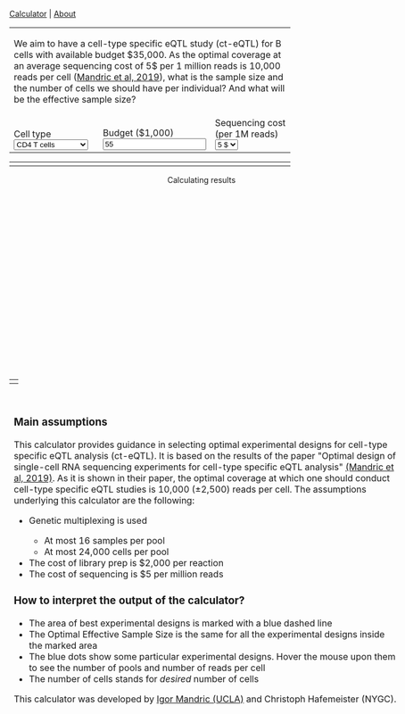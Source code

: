 

  [Calculator](index.md) |
  [About](about.md)



<head>
    <link rel="stylesheet" href="https://code.jquery.com/ui/1.12.1/themes/base/jquery-ui.css">
	<script src="https://cdn.plot.ly/plotly-latest.min.js"></script>
	<script src="https://code.jquery.com/jquery-3.1.1.min.js"></script>
	<script src="https://code.jquery.com/ui/1.12.1/jquery-ui.min.js"></script>
	<script src="https://underscorejs.org/underscore-min.js"></script>
	
</head>

<table id="inputTable">
	<tr>
		<td colspan="3">
			<p><div id="buttonPreset1"></div> We aim to have a cell-type specific eQTL study (ct-eQTL) for B cells with available budget $35,000. As the optimal coverage at an average sequencing cost of 5$ per 1 million reads is 10,000 reads per cell (<a href="https://www.biorxiv.org/content/10.1101/766972v1">Mandric et al, 2019</a>), what is the sample size and the number of cells we should have per individual? And what will be the effective sample size?</p>
		</td>
	</tr>
	<tr valign="bottom">
		<td style="width:33%;">
                        Cell type
			<div id="dropCelltype"></div>
    				<select name="celltype" id="celltype">
      					<option selected="selected">CD4 T cells</option>
      					<option>CD14+ Monocytes</option>
					<option>B cells</option>
					<option>CD8 T cells</option>
      					<option>NK cells</option>
      					<option>FCGR3A+ cells</option>
					<option>Megakaryocytes</option>
      					<option>Dendritic cells</option>
    				</select>
		</td>
		<td style="width:34%;">
			Budget ($1,000)
			<div id="sliderBudget"></div><input type="text" id="inpBudget" value="55" />
		</td>
		<td style="width:33%;">
			Sequencing cost (per 1M reads)
			<div id="dropSeqCost"></div>
				<select name="seqcost" id="seqcost">
					<option>1 $</option>
					<option>2 $</option>
					<option>3 $</option>
					<option>4 $</option>
					<option selected="selected">5 $</option>
				</select>
		</td>
	</tr>
</table>



<table width="100%">
<tr>
<td valign="top" colspan="2">
<div id="results" style="width:689px;"></div>
</td>
</tr></table>

<div style="width:689px;height:350px;">
<div id="cat" style="width:689px;height:350px;position:absolute;display:flex;flex-direction:column;">
<div style="margin:0 auto;">Calculating results</div>
</div>
<div id="plot" style="width:689px;height:350px;position:absolute;"></div>
</div>

<table id="inputTable">
<tr>
<td colspan="2">
<div id="description" style="width:689px;position:absolute;">
<p>
	<br>
	<h3>Main assumptions</h3>
	<p style="text-align:left">
		This calculator provides guidance in selecting optimal experimental designs for cell-type specific eQTL analysis (ct-eQTL). It is based on the results of the paper "Optimal design of single-cell RNA sequencing experiments for cell-type specific eQTL analysis" <a href="https://www.biorxiv.org/content/10.1101/766972v1">(Mandric et al, 2019)</a>. As it is shown in their paper, the optimal coverage at which one should conduct cell-type specific eQTL studies is 10,000 (±2,500) reads per cell. The assumptions underlying this calculator are the following:
	</p>
<ul style="text-align:left">
  			<li>Genetic multiplexing is used</li>
                            <ul>
                                <li>At most 16 samples per pool</li>
                                <li>At most 24,000 cells per pool</li>
                            </ul>
  			<li>The cost of library prep is $2,000 per reaction</li>
  			<li>The cost of sequencing is $5 per million reads</li>
</ul> 
</p>
<p>
	<h3>How to interpret the output of the calculator?</h3>
    <ul style="text-align:left">
        <li>The area of best experimental designs is marked with a blue dashed line</li>
        <li>The Optimal Effective Sample Size is the same for all the experimental designs inside the marked area</li>
        <li>The blue dots show some particular experimental designs. Hover the mouse upon them to see the number of pools and number of reads per cell</li>
        <li>The number of cells stands for <i>desired</i> number of cells</li>
    </ul>
</p>
<p>
	This calculator was developed by <a href="mailto:imandric@ucla.edu" target="_top">Igor Mandric (UCLA)</a> and Christoph Hafemeister (NYGC).
</p>
</div>


<script>
// min, max, step, default
//var sampleSizeRange = [10, 1000, 1, 60];
var budgetRange = [10, 100, 1, 55];

var slopes = {"CD14+ Monocytes": 1.556, "CD4 T cells": 1.549, "B cells": 1.197, "CD8 T cells": 1.196, "NK cells": 1.239, "Megakaryocytes": 1.273, "FCGR3A+ cells": 1.304, "Dendritic cells": 1.180};
var intercepts = {"CD14+ Monocytes": 4.846, "CD4 T cells": 5.074, "B cells": 4.645, "CD8 T cells": 1.623, "NK cells": 2.763, "Megakaryocytes": 1.103, "FCGR3A+ cells": 3.614, "Dendritic cells": 2.875};
var magnitude = {"1 $": 1.75, "2 $": 1.5, "3 $": 1.2, "4 $": 1.1, "5 $": 1.0}
var lows = {"1 $": 15000, "2 $": 12500, "3 $": 10500, "4 $": 9500, "5 $": 7500}
var highs = {"1 $": 20000, "2 $": 17500, "3 $": 15500, "4 $": 14500, "5 $": 12500}

$("#cat").hide(0);

$("#inpBudget").val(budgetRange[3]);
//$("#inpSampleSize").val(sampleSizeRange[3]);
$("#celltype :selected").val("NK cells");
$("#seqcost :selected").val("5 $");

function loadPreset(values) {
	$("#inpBudget").val(values[0]);
	$("#inpSampleSize").val(values[1]);
        $('#celltype').val(values[2]);
	$('#seqcost').val(values[3]);
	updateResults();
}

function checkInput(range, txtInp, sliderInp) {
	var value = parseFloat($(txtInp).val());
	if (isNaN(value)) value = range[3];
	if (value < range[0]) value = range[0];
	if (value > range[1]) value = range[1];
	$(txtInp).val(value);
	$(sliderInp).slider("option", "value", value);
}


function syncInput() {
	checkInput(budgetRange, "#inpBudget", "#sliderBudget");
	//checkInput(sampleSizeRange, "#inpSampleSize", "#sliderSampleSize");
        $("#celltype").selectmenu("refresh");
	$("#seqcost").selectmenu("refresh");
}


LIBRARY_PREP_COST = 2000
ILLUMINA_PER_MILLION = 5
MULTIFACTOR = 1.82
R = 0.5714286
M = 4.5997701e-6


function p(multi) {
    return multi / (M * (1 - multi));
}


function q(nr, multi){
    return - (nr * multi) / (R * M * (1 - multi));
}

function numCellsLoaded(cells, multi){
    return -0.5 * p(multi) - Math.sqrt(0.25 * p(multi) * p(multi) - q(cells, multi));
}

function multiplet_rate(ncl){
    return M * ncl;
}


function numCellsRecovered(cells, multi) {
    return R * numCellsLoaded(cells, multi);
}


function singlet_rate(ncl){
    return 1 - multiplet_rate(ncl);
}


function num_singlet(cells, multi) {
    return parseInt(singlet_rate(numCellsLoaded(cells, multi)) * numCellsRecovered(cells, multi));
}

function num_ident_multiplet(cells, multi){
    numMultiplet = numCellsRecovered(cells, multi) - num_singlet(cells, multi);
    return numMultiplet * (multi - 1) / multi;
}


function num_multiplet(cells, multi){
    return numCellsRecovered(cells, multi) - num_singlet(cells, multi);
}

function num_nonident_multiplet(cells, multi){
    return parseInt(num_multiplet(cells, multi) - num_ident_multiplet(cells, multi));
}


function readsX(cells, reads_pc, multi){
    nsing = num_singlet(cells, multi);
    nmult = num_multiplet(cells, multi);
    nidentmulti = num_nonident_multiplet(cells, multi);
    return parseInt(cells * reads_pc) / ((nsing / (nsing + MULTIFACTOR * nmult)) + (nidentmulti / (1/MULTIFACTOR * nsing + nmult)));
}


function singletAvgReadsX(cells, reads_pc, multi){
    rx = readsX(cells, reads_pc, multi);
    nsing = num_singlet(cells, multi);
    nmulti = num_multiplet(cells, multi);
    return parseInt(rx / (nsing + MULTIFACTOR * nmulti));
}

function multiAvgReadsX(cells, reads_pc, multi) {
    rx = readsX(cells, reads_pc, multi);
    nsing = num_singlet(cells, multi);
    nmulti = num_multiplet(cells, multi);
    return parseInt(rx / ((1/MULTIFACTOR) * nsing + nmulti));
}



function dichotomy(cells, money, multi, eps=0.00001){
    mini = 1
    maxi = 1000000
    var i;
    for (i=0; i < 20; i ++){
        midi = parseInt(0.5 * (mini + maxi));
        midi_reads = readsX(cells, midi, multi);
        money2 = midi_reads * ILLUMINA_PER_MILLION / 1000000;
        if (Math.abs((money2 - money) * 1.0 / money) < eps){
            return midi;
        }
        else if (money2 > money) {
            maxi = midi;
        }
        else if (money2 <= money) {
            mini = midi;
        }
    }
    return midi
}


function exp_design(budget, lo_cell, hi_cell, lo_p, hi_p, diff_cell=250, multi=8) {
    // ASSUMPTION 1: number of persons is divisible by multi(=16)
    // ASSUMPTION 2: number of cells is divisible by diff_cell(=250)
    design = {};
    pers = hi_p;
    while (pers >= lo_p) {
        seq_budget = budget - (pers / multi) * LIBRARY_PREP_COST;
        if (seq_budget < 0) {
            design[pers] = new Array();
            break;
        }
        // find budget per sequencing batch
        seq_batch_budget = seq_budget / (pers / multi);
        reads_pp = new Array();
        cn = hi_cell;
        while (cn >= lo_cell) {
            cells_batch = cn * multi;
            rpp = dichotomy(cells_batch, seq_batch_budget, multi);
            if (rpp > 0) {
                singlets_ = num_singlet(cells_batch, multi);
                nonident_multi_ = num_nonident_multiplet(cells_batch, multi);
                singlets_reads = singletAvgReadsX(cells_batch, rpp, multi);
                multiplets_reads = multiAvgReadsX(cells_batch, rpp, multi);
                singlets_pic = parseInt(singlets_ / multi);
                nonident_multi_pic = parseInt(nonident_multi_ / multi);
                reads_pp.push([cn, singlets_pic, nonident_multi_pic, singlets_reads, multiplets_reads]);
            cn -= diff_cell;
            }
        }
        if (reads_pp) {
            design[pers] = reads_pp;
        }
        pers -= multi;
    }
    return design
}


//var uu = exp_design(35000, 500, 2750, 40, 120);


function sum(arr){
  return arr.reduce(function(a,b){
    return a + b
  }, 0);
}

function getget(myObj, el) {
    if (el in myObj) {
        return myObj[el];
    }
    else {
        return 0;
    }
}

function exp_design_fixed_lane_capacity(budget, lo_cell, hi_cell, lo_p, hi_p, diff_cell=250, diff_person=8, capacity=24000, max_multi=16) {
    // ASSUMPTION 1: number of cells per lane is maximized
    // ASSUMPTION 2: maximum number of individuals multiplexed is 16
    // Put greedily cells into lanes taking care to not exceed the maximum lane capacity
    // and not to exceed number of multiplexed persons
    design = {};
    pers = hi_p;
    while (pers >= lo_p) {
        cn = hi_cell;
        reads_pp = new Array();
        while (cn >= lo_cell) {
            number_ind_per_lane = parseInt(capacity * 1.0 / cn);
            number_ind_per_lane = Math.min(number_ind_per_lane, max_multi);
            nr_batches = parseInt(pers * 1.0 / number_ind_per_lane);
            if (pers % number_ind_per_lane > 0) {
                nr_batches += 1;
            }
            number_ind_per_lane_approx = pers / nr_batches;
            total_seq_budget = budget - LIBRARY_PREP_COST * nr_batches;
            if (total_seq_budget <= 0) {
                break;
            }
            seq_budget_per_person = total_seq_budget / pers;
            batch_ind_info = new Array();
            var i;
            for (i = 0; i < nr_batches; i ++) {
                batch_ind_info.push(number_ind_per_lane_approx);
            }
            extras = pers - sum(batch_ind_info);
            //cyc = cycle(range(nr_batches)) # STOPPED HERE
            cyc = 0;
            while (extras > 0) {
                inc_batch = cyc % nr_batches;
                batch_ind_info[inc_batch] += 1;
                extras -= 1;
                cyc += 1;
            }
            batch_money_info = new Array();
            for (i = 0; i < batch_ind_info.length; i ++) {
                batch_money_info.push(seq_budget_per_person * batch_ind_info[i]);
            }
            info = new Array();
            for (i = 0; i < batch_ind_info.length; i ++) {
                v = batch_money_info[i];
                w = batch_ind_info[i];
                u = cn * w;
                rpp = dichotomy(u, v, w);
                if (rpp > 0) {
                    singlets_ = num_singlet(u, w);
                    nonident_multi_ = num_nonident_multiplet(u, w);
                    singlets_reads = singletAvgReadsX(u, rpp, w);
                    multiplets_reads = multiAvgReadsX(u, rpp, w);
                    singlets_pic = parseInt(singlets_ / w);
                    nonident_multi_pic = parseInt(nonident_multi_ / w);
                    info.push([w, cn, singlets_pic, nonident_multi_pic, singlets_reads, multiplets_reads]);
                }
            }
            //console.log(batch_ind_info); console.log("VAFLI");
            //console.log(info); console.log("SUKASUKA");
            if (info.length == batch_ind_info.length) {
                // group by batch cell count
                info_singlet_reads_dict = {};
                info_multiplet_reads_dict = {};
                info_singlets_pic_dict = {};
                info_nonident_multi_pic_dict = {};
                //for entry in info:
                for (i = 0; i < info.length; i ++) {
                    entry = info[i];
                    //console.log(entry);
                    //console.log("ENTRY");
                    info_singlets_pic_dict[entry[2]] = getget(info_singlets_pic_dict, entry[2]) + entry[0];
                    info_nonident_multi_pic_dict[entry[3]] = getget(info_nonident_multi_pic_dict, entry[3]) + entry[0];
                    info_singlet_reads_dict[entry[4]] = getget(info_singlet_reads_dict, entry[4]) + entry[0];
                    info_multiplet_reads_dict[entry[5]] = getget(info_multiplet_reads_dict,entry[5]) + entry[0];
                }
                //console.log(info_singlets_pic_dict);
                //console.log(info_singlet_reads_dict);
                singlets_pic = 0;
                singlets_pic_sum = 0;
                for (const u in info_singlets_pic_dict) {
                    v = info_singlets_pic_dict[u];
                    singlets_pic += u * v;
                    singlets_pic_sum += v;
                }
                singlets_pic /= parseFloat(singlets_pic_sum);
                singlets_pic = parseInt(singlets_pic);
                nonident_multi_pic = 0;
                nonident_multi_pic_sum = 0;
                for (const u in info_nonident_multi_pic_dict) {
                    v = info_nonident_multi_pic_dict[u];
                    nonident_multi_pic += u * v;
                    nonident_multi_pic_sum += v;
                }
                nonident_multi_pic /= parseFloat(nonident_multi_pic_sum);
                nonident_multi_pic = parseInt(nonident_multi_pic);
                singlets_reads = 0;
                singlets_reads_sum = 0;
                for (const u in info_singlet_reads_dict) {
                    v = info_singlet_reads_dict[u];
                    singlets_reads += u * v;
                    singlets_reads_sum += v;
                }
                singlets_reads /= parseFloat(singlets_reads_sum);
                singlets_reads = parseInt(singlets_reads);
                multiplets_reads = 0;
                multiplets_reads_sum = 0;
                for (const u in info_multiplet_reads_dict) {
                    v = info_multiplet_reads_dict;
                    multiplets_reads += u * v;
                    multiplets_reads_sum += v;
                }
                multiplets_reads /= parseFloat(multiplets_reads_sum);
                multiplets_reads = parseInt(multiplets_reads);
                reads_pp.push([cn, singlets_pic, nonident_multi_pic, singlets_reads, multiplets_reads, info.length]);
            }
            cn -= diff_cell;
            if (reads_pp) {
                design[pers] = reads_pp;
            }
        }
        pers -= diff_person;
    }
    return design;
}


function optimal_designs(budget, low_cov, high_cov) {
    var lowCell = 500;
    var highCell = 2750;
    var lowInd = 10;
    var highInd = 1000;
    var uu = exp_design_fixed_lane_capacity(budget, lowCell, highCell, lowInd, highInd);
    //console.log(uu);
    //console.log("vasea");
    good_ind = {};
    best_designs = [];
    for (const u in uu) {
        good_ind[u] = [];
        var uarr = uu[u];
        var i;
        for (i = 0; i < uarr.length; i ++) {
            if ((uarr[i][3] > low_cov) && (uarr[i][3] < high_cov)) {
                console.log(u, uarr[i]);
                //if (u in good_ind) {
                //    if (uarr[i][0] > good_ind[i]) {
                //        good_ind[i] = [uarr[i][0], uarr[i][5], Math.round( (uarr[i][3] / 1000) * 10 ) / 10];
                //    }
                //}
                //else {
                    best_designs.push([parseInt(u), uarr[i][0], uarr[i][5], Math.round( (uarr[i][3] / 1000) * 10 ) / 10]);
                //}
            }
        }
    }
    //console.log(good_ind);
    return best_designs;
    //return good_ind;
}

function formatNumber(num) {
  return num.toString().replace(/(\d)(?=(\d{3})+(?!\d))/g, '$1,')
}


var convexhull = new function() {
	
	// Returns a new array of points representing the convex hull of
	// the given set of points. The convex hull excludes collinear points.
	// This algorithm runs in O(n log n) time.
	this.makeHull = function(points) {
		var newPoints = points.slice();
		newPoints.sort(this.POINT_COMPARATOR);
		return this.makeHullPresorted(newPoints);
	};
	
	
	// Returns the convex hull, assuming that each points[i] <= points[i + 1]. Runs in O(n) time.
	this.makeHullPresorted = function(points) {
		if (points.length <= 1)
			return points.slice();
		
		// Andrew's monotone chain algorithm. Positive y coordinates correspond to "up"
		// as per the mathematical convention, instead of "down" as per the computer
		// graphics convention. This doesn't affect the correctness of the result.
		
		var upperHull = [];
		for (var i = 0; i < points.length; i++) {
			var p = points[i];
			while (upperHull.length >= 2) {
				var q = upperHull[upperHull.length - 1];
				var r = upperHull[upperHull.length - 2];
				if ((q.x - r.x) * (p.y - r.y) >= (q.y - r.y) * (p.x - r.x))
					upperHull.pop();
				else
					break;
			}
			upperHull.push(p);
		}
		upperHull.pop();
		
		var lowerHull = [];
		for (var i = points.length - 1; i >= 0; i--) {
			var p = points[i];
			while (lowerHull.length >= 2) {
				var q = lowerHull[lowerHull.length - 1];
				var r = lowerHull[lowerHull.length - 2];
				if ((q.x - r.x) * (p.y - r.y) >= (q.y - r.y) * (p.x - r.x))
					lowerHull.pop();
				else
					break;
			}
			lowerHull.push(p);
		}
		lowerHull.pop();
		
		if (upperHull.length == 1 && lowerHull.length == 1 && upperHull[0].x == lowerHull[0].x && upperHull[0].y == lowerHull[0].y)
			return upperHull;
		else
			return upperHull.concat(lowerHull);
	};
	
	
	this.POINT_COMPARATOR = function(a, b) {
		if (a.x < b.x)
			return -1;
		else if (a.x > b.x)
			return +1;
		else if (a.y < b.y)
			return -1;
		else if (a.y > b.y)
			return +1;
		else
			return 0;
	};
	
};




function updateResults() {
    syncInput();
    myslope = slopes[$('#celltype :selected').text()];
    myintercept = intercepts[$('#celltype :selected').text()];
    mybudget = $('#inpBudget').val();
    myseqcost = $('#seqcost').val();

    var optimal = optimal_designs(parseInt(mybudget) * 1000, lows[myseqcost], highs[myseqcost]);
    console.log(optimal);


    var ess = (mybudget * myslope + myintercept) * magnitude[myseqcost];

    $("#results").empty();	
    //if (1 == 0) {
    //if (Object.keys(optimal).length > 0) {
    //    $("#results").append('<p>We recommend the following experimental designs:</p>');
    //    $("#results").append("<ul>");
    //    for (const ii in optimal) {
    //        $("#results").append("<li>" + ii + " individuals and " + optimal[ii] + " cells per individual</li>");
    //    }
    //    $("#results").append("</ul>");
    //}
    //else {
    //    $("#results").append('<p>Sorry, there was a problem</p>');
    //}
    //$("#results").append('<p>Effective Sample Size (ESS): '+Plotly.d3.format(",.r")(ess.toFixed(0))+'</p>');

    var points = [];
    var inds = [];
    var cells = [];
    var pools = [];
    var coverages = []; // reads per cell
    var hovers = [];
    for (i = 0; i < optimal.length; i ++) {
        inds.push(optimal[i][0]);
        cells.push(optimal[i][1]);
        points.push({x: optimal[i][0], y: optimal[i][1]});
        pools.push(optimal[i][2]);
        coverages.push(optimal[i][3] * 1000);
        hovers.push(sprintf("Reads per cell: %s<br>Number of pools: %s", formatNumber(optimal[i][3] * 1000), optimal[i][2]));
    }

    console.log(inds);
    console.log(cells);
    console.log(pools);
    console.log(coverages);
    console.log(points);
    console.log("GHGHGHGHGHG");

    var hull = convexhull.makeHull(points);
    var hullx = [];
    var hully = [];
    for (i = 0; i < hull.length; i ++) {
        hullx.push(hull[i].x);
        hully.push(hull[i].y);
    }
    hullx.push(hull[0].x);
    hully.push(hull[0].y);

    var trace11 = {
        x: inds,
        y: cells,
        text: hovers,
        mode: 'markers',
        type: 'scatter',
        marker: {size: 15},
        hovertemplate:
            "<b>%{text}</b><br><br>" +
            "%{yaxis.title.text}: %{y:,.0f}<br>" +
            "%{xaxis.title.text}: %{x:,.0f}<br>" +
            "<extra></extra>"
    };

    trace22 = {
        x: hullx,
        y: hully,
        mode: 'lines',
        line: {dash: "dashdot", color: "blue", width: 1}
    }

    var maxind = Math.max.apply(null, inds) + 10;
    var minind = Math.min.apply(null, inds) - 10;
    var maxcell = Math.max.apply(null, cells) + 300;
    var mincell = Math.min.apply(null, cells) - 300;

    data = [trace11, trace22];
    var layout = {
        showlegend: false,
        hovermode: "closest",
        xaxis: {
        tickwidth: 4,
        ticklen: 8,
        range: [minind, maxind],
        tickfont: {
            size: 20,
            color: "green"
        },
        title: "Individuals",
        titlefont: {
            size: 25
        }
      },
      yaxis: {
        tickwidth: 4,
        ticklen: 8,
        range: [mincell, maxcell],
        tickfont: {
            size: 13,
            color: "green"
        },
        title: "Cells",
        titlefont: {
            size: 25
        }
      },
      title: {
          text: sprintf('Optimal Effective Sample Size: %s', Math.round(ess, 0)),
          font: {
              size: 24
          }
      }
    };
    //Plotly.newPlot('results', data, layout);
    var plotElem = document.getElementById('plot');
    Plotly.purge(plotElem);
    Plotly.plot(plotElem, data, layout, {displayModeBar: false});
}




$("#inputTable").find("td").css("padding", "12px");

$("#celltype").selectmenu({
	value: $("#celltype").val(),
        change: function(event, ui) {updateResults();},
});

$("#sliderBudget").slider({
	value: parseInt($("#inpBudget").val()),
	min: budgetRange[0],
	max: budgetRange[1],
	step: budgetRange[2],
	slide: function(event, ui) {$("#inpBudget").val(ui.value); updateResults();},
	stop: function(event, ui) {updateResults();},
});

$("#seqcost").selectmenu({
	value: $("#seqcost").val(),
        change: function(event, ui) {updateResults();},
});

//$("#sliderSampleSize").slider({
//	value: parseInt($("#inpSampleSize").val()),
//	min: sampleSizeRange[0],
//	max: sampleSizeRange[1],
//	step: sampleSizeRange[2],
//	slide: function(event, ui) {$("#inpSampleSize").val(ui.value); updateResults();},
//	stop: function(event, ui) {updateResults();},
//});


$("#buttonPreset1").button({label: 'Load preset'}).click(function() {loadPreset([35, 60, "B cells", "5 $"]);});


$("#moreDetails").button({label: 'More detail'});
$("#moreDetails").click(function() {
	$(this).text(function(i, text){
    	return text === "More detail" ? "Less detail" : "More detail";
    });
    updateResults();
});

$(".ui-button").css('padding', 2);

var lazyUpdate = _.debounce(updateResults, 500);
$("input").keyup(lazyUpdate);

updateResults();

</script>


